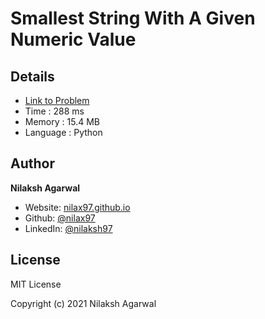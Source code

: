 # Smallest String With A Given Numeric Value


## Details

* [Link to Problem](https://leetcode.com/problems/smallest-string-with-a-given-numeric-value/)
* Time : 288 ms
* Memory : 15.4 MB
* Language : Python

## Author

**Nilaksh Agarwal**

* Website: [nilax97.github.io](https://nilax97.github.io/)
* Github: [@nilax97](https://github.com/nilax97)
* LinkedIn: [@nilaksh97](https://linkedin.com/in/nilaksh97)

## License

MIT License

Copyright (c) 2021 Nilaksh Agarwal
